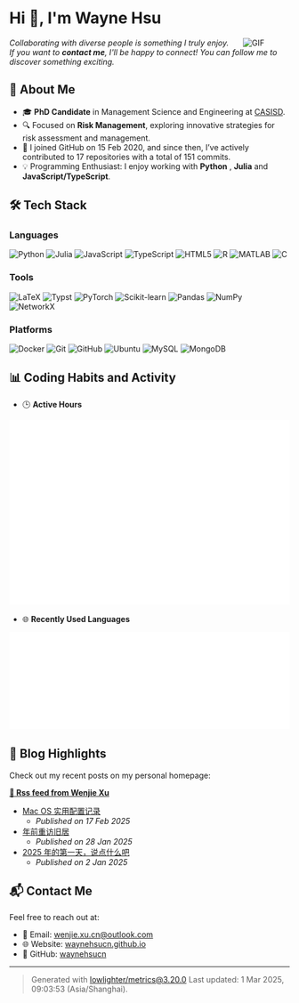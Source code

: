 <h1 align="left">Hi 👋, I'm Wayne Hsu</h1>

<img align="right" alt="GIF" src="https://media.giphy.com/media/LnQjpWaON8nhr21vNW/giphy.gif" width="84" title="Hi">

<em><p align="left">
    Collaborating with diverse people is something I truly enjoy. <br> If you want to <b>contact me</b>, I'll be happy to connect! You can follow me to discover something exciting.
</p></em>

## 📝 About Me

- 🎓 **PhD Candidate** in Management Science and Engineering at [CASISD](http://www.casisd.cn/).
- 🔍 Focused on **Risk Management**, exploring innovative strategies for risk assessment and management.
- 📅 I joined GitHub on 15 Feb 2020, and since then, I’ve actively contributed to 17 repositories with a total of 151 commits.
- 💡 Programming Enthusiast: I enjoy working with **Python** , **Julia** and **JavaScript/TypeScript**.

## 🛠️ Tech Stack

### Languages

![Python](https://img.shields.io/badge/Python-3670A0?style=flat-square&logo=python&logoColor=ffdd54)
![Julia](https://img.shields.io/badge/Julia-3670A0?style=flat-square&logo=Julia)
![JavaScript](https://img.shields.io/badge/JavaScript-F7DF1E?style=flat-square&logo=javascript&logoColor=black)
![TypeScript](https://img.shields.io/badge/TypeScript-007ACC?style=flat-square&logo=typescript&logoColor=white)
![HTML5](https://img.shields.io/badge/HTML5-E34F26?style=flat-square&logo=html5&logoColor=white)
![R](https://img.shields.io/badge/R-276DC3?style=flat-square&logo=r&logoColor=white)
![MATLAB](https://img.shields.io/badge/MATLAB-0076A8?style=flat-square&logo=mathworks&logoColor=white)
![C](https://img.shields.io/badge/C-00599C?style=flat-square&logo=c&logoColor=white)

### Tools

![LaTeX](https://img.shields.io/badge/LaTeX-008080?style=flat-square&logo=latex&logoColor=white)
![Typst](https://img.shields.io/badge/Typst-181717?style=flat-square&logo=latex&logoColor=white)
![PyTorch](https://img.shields.io/badge/PyTorch-EE4C2C?style=flat-square&logo=pytorch&logoColor=white)
![Scikit-learn](https://img.shields.io/badge/Scikit--Learn-F7931E?style=flat-square&logo=scikit-learn&logoColor=white)
![Pandas](https://img.shields.io/badge/Pandas-150458?style=flat-square&logo=pandas&logoColor=white)
![NumPy](https://img.shields.io/badge/NumPy-013243?style=flat-square&logo=numpy&logoColor=white)
![NetworkX](https://img.shields.io/badge/NetworkX-333333?style=flat-square&logo=python&logoColor=white)

### Platforms

![Docker](https://img.shields.io/badge/Docker-2496ED?style=flat-square&logo=docker&logoColor=white)
![Git](https://img.shields.io/badge/Git-F05032?style=flat-square&logo=git&logoColor=white)
![GitHub](https://img.shields.io/badge/GitHub-181717?style=flat-square&logo=github&logoColor=white)
![Ubuntu](https://img.shields.io/badge/Ubuntu-E95420?style=flat-square&logo=ubuntu&logoColor=white)
![MySQL](https://img.shields.io/badge/MySQL-4479A1?style=flat-square&logo=mysql&logoColor=white)
![MongoDB](https://img.shields.io/badge/MongoDB-47A248?style=flat-square&logo=mongodb&logoColor=white)

## 📊 Coding Habits and Activity

- 🕒 **Active Hours**

<img src="https://github.com/WayneHsuCN/WayneHsuCN/blob/main/.cache/habits.svg">

- 🌐 **Recently Used Languages**

<img src="https://github.com/WayneHsuCN/WayneHsuCN/blob/main/.cache/languages.svg">

## 📝 Blog Highlights

Check out my recent posts on my personal homepage:

**[🗼 Rss feed from Wenjie Xu](https://waynehsucn.github.io//)**
* [Mac OS 实用配置记录](https://waynehsucn.github.io//blog/2025/Mac%E5%AE%9E%E7%94%A8%E9%85%8D%E7%BD%AE%E8%AE%B0%E5%BD%95/)
  * *Published on 17 Feb 2025*
* [年前重访旧居](https://waynehsucn.github.io//blog/2025/%E9%9A%8F%E7%AC%94%E5%B9%B4%E5%89%8D%E9%87%8D%E8%AE%BF%E6%97%A7%E5%B1%85/)
  * *Published on 28 Jan 2025*
* [2025 年的第一天，说点什么吧](https://waynehsucn.github.io//blog/2025/%E9%9A%8F%E7%AC%9425%E5%B2%81%E7%9A%84%E7%AC%AC%E4%B8%80%E5%A4%A9/)
  * *Published on 2 Jan 2025*


## 📬 Contact Me

Feel free to reach out at:

- 📧 Email: [wenjie.xu.cn@outlook.com](mailto:wenjie.xu.cn@outlook.com)  
- 🌐 Website: [waynehsucn.github.io](https://waynehsucn.github.io/)  
- 📖 GitHub: [waynehsucn](https://github.com/waynehsucn)

----

> Generated with [lowlighter/metrics@3.20.0](https://github.com/lowlighter/metrics)
> Last updated: 1 Mar 2025, 09:03:53 (Asia/Shanghai).
